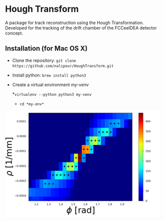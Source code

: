 # Hough Transform

A package for track reconstruction using the Hough Transformation.
Developed for the tracking of the drift chamber of the FCCeeIDEA detector concept.

## Installation (for Mac OS X)

* Clone the repository: `git clone https://github.com/nalipour/HoughTransform.git`
* Install python: `brew install python3`
* Create a virtual environment *my-venv*

  *`virtualenv --python python3 my-venv`
  * `cd *my-env*`


![your_image_name](images/zoom_HT_withMax.png)

